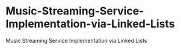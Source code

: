 # Music-Streaming-Service-Implementation-via-Linked-Lists
Music Streaming Service Implementation via Linked Lists
